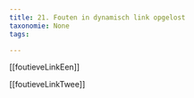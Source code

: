```yaml
---
title: 21. Fouten in dynamisch link opgelost
taxonomie: None
tags:

---
```


[[foutieveLinkEen]]

[[foutieveLinkTwee]]
